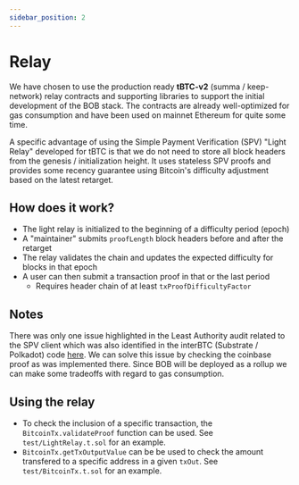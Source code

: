```yaml
---
sidebar_position: 2
---
```


# Relay

We have chosen to use the production ready **tBTC-v2** (summa / keep-network) relay contracts and supporting libraries to support the initial development of the BOB stack. The contracts are already well-optimized for gas consumption and have been used on mainnet Ethereum for quite some time.

A specific advantage of using the Simple Payment Verification (SPV) "Light Relay" developed for tBTC is that we do not need to store all block headers from the genesis / initialization height. It uses stateless SPV proofs and provides some recency guarantee using Bitcoin's difficulty adjustment based on the latest retarget.

## How does it work?

- The light relay is initialized to the beginning of a difficulty period (epoch)
- A "maintainer" submits `proofLength` block headers before and after the retarget
- The relay validates the chain and updates the expected difficulty for blocks in that epoch
- A user can then submit a transaction proof in that or the last period
  - Requires header chain of at least `txProofDifficultyFactor`
  
## Notes

There was only one issue highlighted in the Least Authority audit related to the SPV client which was also identified in the interBTC (Substrate / Polkadot) code [here](https://github.com/interlay/interbtc/issues/1073). We can solve this issue by checking the coinbase proof as was implemented there. Since BOB will be deployed as a rollup we can make some tradeoffs with regard to gas consumption.

## Using the relay

- To check the inclusion of a specific transaction, the `BitcoinTx.validateProof` function can be used. See `test/LightRelay.t.sol` for an example.   
- `BitcoinTx.getTxOutputValue` can be be used to check the amount transfered to a specific address in a given `txOut`. See `test/BitcoinTx.t.sol` for an example.
